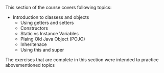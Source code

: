 This section of the course covers following topics:
  * Introduction to classess and objects
    * Using getters and setters
    * Constructors
    * Static vs Instance Variables
    * Plaing Old Java Object (POJO)
    * Inheritenace
    * Using this and super

The exercises that are complete in this section were intended to practice abovementioned topics
